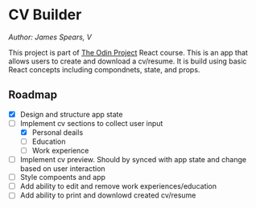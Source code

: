 # CV Builder

_Author: James Spears, V_

This project is part of [The Odin Project](https://www.theodinproject.com/lessons/node-path-react-new-cv-application) React course. This is an app that allows users to create and download a cv/resume. It is build using basic React concepts including compondnets, state, and props.

## Roadmap

- [x] Design and structure app state
- [ ] Implement cv sections to collect user input
  - [x] Personal deails
  - [ ] Education
  - [ ] Work experience
- [ ] Implement cv preview. Should by synced with app state and change based on user interaction
- [ ] Style compoents and app
- [ ] Add ability to edit and remove work experiences/education
- [ ] Add ability to print and downlowd created cv/resume
